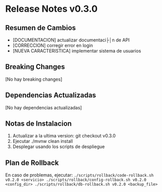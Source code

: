 ﻿# Release Notes v0.3.0

## Resumen de Cambios
- [DOCUMENTACION] actualizar documentaci├│n de API
- [CORRECCION] corregir error en login
- [NUEVA CARACTERISTICA] implementar sistema de usuarios

## Breaking Changes
[No hay breaking changes]

## Dependencias Actualizadas
[No hay dependencias actualizadas]

## Notas de Instalacion
1. Actualizar a la ultima version: git checkout v0.3.0
2. Ejecutar ./mvnw clean install
3. Desplegar usando los scripts de despliegue

## Plan de Rollback
En caso de problemas, ejecutar:
`
./scripts/rollback/code-rollback.sh v0.2.0 <servicio>
./scripts/rollback/config-rollback.sh v0.2.0 <config_dir>
./scripts/rollback/db-rollback.sh v0.2.0 <backup_file>
`
